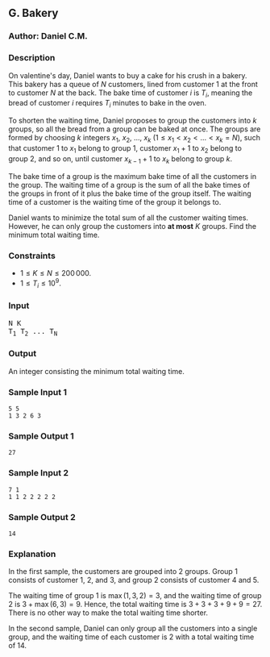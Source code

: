 ## G. Bakery

### Author: Daniel C.M.

### Description

On valentine's day, Daniel wants to buy a cake for his crush in a bakery. This bakery has a queue of $N$ customers, lined from customer $1$ at the front to customer $N$ at the back. The bake time of customer $i$ is $T_i$, meaning the bread of customer $i$ requires $T_i$ minutes to bake in the oven.

To shorten the waiting time, Daniel proposes to group the customers into $k$ groups, so all the bread from a group can be baked at once. The groups are formed by choosing $k$ integers $x_1$, $x_2$, $\ldots$, $x_k$ ($1 \le x_1 < x_2 < \ldots < x_k = N$), such that customer $1$ to $x_1$ belong to group $1$, customer $x_1 + 1$ to $x_2$ belong to group $2$, and so on, until customer $x_{k-1} + 1$ to $x_k$ belong to group $k$.

The bake time of a group is the maximum bake time of all the customers in the group. The waiting time of a group is the sum of all the bake times of the groups in front of it plus the bake time of the group itself. The waiting time of a customer is the waiting time of the group it belongs to.

Daniel wants to minimize the total sum of all the customer waiting times. However, he can only group the customers into **at most** $K$ groups. Find the minimum total waiting time.

### Constraints

- $1 ≤ K ≤ N ≤ 200\,000$.
- $1 ≤ T_i ≤ 10^9$.

### Input

<pre>
N K
T<sub>1</sub> T<sub>2</sub> ... T<sub>N</sub>
</pre>

### Output

An integer consisting the minimum total waiting time.

### Sample Input 1

```
5 5
1 3 2 6 3
```

### Sample Output 1

```
27
```

### Sample Input 2

```
7 1
1 1 2 2 2 2 2
```

### Sample Output 2

```
14
```

### Explanation

In the first sample, the customers are grouped into $2$ groups. Group $1$ consists of customer $1$, $2$, and $3$, and group $2$ consists of customer $4$ and $5$.

The waiting time of group $1$ is $\max(1, 3, 2) = 3$, and the waiting time of group $2$ is $3 + \max(6, 3) = 9$. Hence, the total waiting time is $3 + 3 + 3 + 9 + 9 = 27$. There is no other way to make the total waiting time shorter.

In the second sample, Daniel can only group all the customers into a single group, and the waiting time of each customer is $2$ with a total waiting time of $14$.
